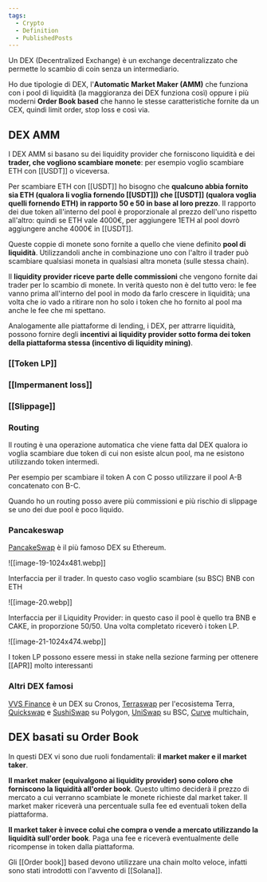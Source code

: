 ```yaml
---
tags:
  - Crypto
  - Definition
  - PublishedPosts
---
```

Un DEX (Decentralized Exchange) è un exchange decentralizzato che permette lo scambio di coin senza un intermediario.

Ho due tipologie di DEX, l'**Automatic Market Maker (AMM)** che funziona con i pool di liquidità (la maggioranza dei DEX funziona così) oppure i più moderni **Order Book based** che hanno le stesse caratteristiche fornite da un CEX, quindi limit order, stop loss e così via.

## DEX AMM

I DEX AMM si basano su dei liquidity provider che forniscono liquidità e dei **trader, che vogliono scambiare monete**: per esempio voglio scambiare ETH con [[USDT]] o viceversa.

Per scambiare ETH con [[USDT]] ho bisogno che **qualcuno abbia fornito sia ETH (qualora li voglia fornendo [[USDT]]) che [[USDT]] (qualora voglia quelli fornendo ETH) in rapporto 50 e 50 in base al loro prezzo**.
Il rapporto dei due token all'interno del pool è proporzionale al prezzo dell'uno rispetto all'altro: quindi se ETH vale 4000€, per aggiungere 1ETH al pool dovrò aggiungere anche 4000€ in [[USDT]].

Queste coppie di monete sono fornite a quello che viene definito **pool di liquidità**. Utilizzandoli anche in combinazione uno con l'altro il trader può scambiare qualsiasi moneta in qualsiasi altra moneta (sulle stessa chain).

Il **liquidity provider riceve parte delle commissioni** che vengono fornite dai trader per lo scambio di monete. In verità questo non è del tutto vero: le fee vanno prima all'interno del pool in modo da farlo crescere in liquidità; una volta che io vado a ritirare non ho solo i token che ho fornito al pool ma anche le fee che mi spettano.

Analogamente alle piattaforme di lending, i DEX, per attrarre liquidità, possono fornire degli **incentivi ai liquidity provider sotto forma dei token della piattaforma stessa (incentivo di liquidity mining)**.

### [[Token LP]]

### [[Impermanent loss]]

### [[Slippage]]

### Routing

Il routing è una operazione automatica che viene fatta dal DEX qualora io voglia scambiare due token di cui non esiste alcun pool, ma ne esistono utilizzando token intermedi.

Per esempio per scambiare il token A con C posso utilizzare il pool A-B concatenato con B-C.

Quando ho un routing posso avere più commissioni e più rischio di slippage se uno dei due pool è poco liquido.

### Pancakeswap

[PancakeSwap](https://pancakeswap.finance/) è il più famoso DEX su Ethereum.

![[image-19-1024x481.webp]]

Interfaccia per il trader. In questo caso voglio scambiare (su BSC) BNB con ETH

![[image-20.webp]]

Interfaccia per il Liquidity Provider: in questo caso il pool è quello tra BNB e CAKE, in proporzione 50/50. Una volta completato riceverò i token LP.

![[image-21-1024x474.webp]]

I token LP possono essere messi in stake nella sezione farming per ottenere [[APR]] molto interessanti

### Altri DEX famosi

[VVS Finance](https://vvs.finance/) è un DEX su Cronos, [Terraswap](https://terraswap.io/) per l'ecosistema Terra, [Quickswap](https://quickswap.exchange/) e [SushiSwap](https://sushi.com/) su Polygon, [UniSwap](https://uniswap.org/) su BSC, [Curve](https://curve.fi/) multichain,

## DEX basati su Order Book

In questi DEX vi sono due ruoli fondamentali: **il market maker e il market taker**.

**Il market maker (equivalgono ai liquidity provider) sono coloro che forniscono la liquidità all'order book**. Questo ultimo deciderà il prezzo di mercato a cui verranno scambiate le monete richieste dal market taker. Il market maker riceverà una percentuale sulla fee ed eventuali token della piattaforma.

**Il market taker è invece colui che compra o vende a mercato utilizzando la liquidità sull'order book**. Paga una fee e riceverà eventualmente delle ricompense in token dalla piattaforma.

Gli [[Order book]] based devono utilizzare una chain molto veloce, infatti sono stati introdotti con l'avvento di [[Solana]].
